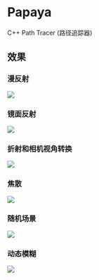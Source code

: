 # Papaya

C++ Path Tracer (路径追踪器) 

## 效果

### 漫反射

![](Outputs/Diffuse.ppm)

### 镜面反射

![](Outputs/Metal.ppm)

### 折射和相机视角转换

![](Outputs/Camera.ppm)

### 焦散

![](Outputs/Defocus.ppm)

### 随机场景

![](Outputs/Random.ppm)

### 动态模糊

![](Outputs/Motion.ppm)